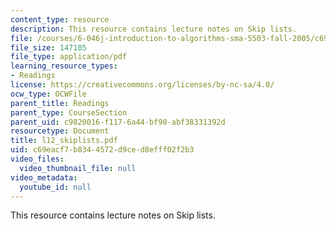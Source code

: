 ```yaml
---
content_type: resource
description: This resource contains lecture notes on Skip lists.
file: /courses/6-046j-introduction-to-algorithms-sma-5503-fall-2005/c69eacf7b8344572d9ced8efff02f2b3_l12_skiplists.pdf
file_size: 147105
file_type: application/pdf
learning_resource_types:
- Readings
license: https://creativecommons.org/licenses/by-nc-sa/4.0/
ocw_type: OCWFile
parent_title: Readings
parent_type: CourseSection
parent_uid: c9820016-f117-6a44-bf90-abf38331392d
resourcetype: Document
title: l12_skiplists.pdf
uid: c69eacf7-b834-4572-d9ce-d8efff02f2b3
video_files:
  video_thumbnail_file: null
video_metadata:
  youtube_id: null
---
```

This resource contains lecture notes on Skip lists.